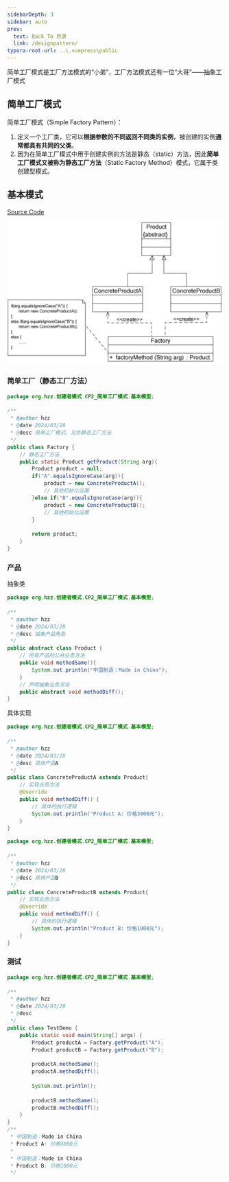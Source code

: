 ```yaml
---
sidebarDepth: 3
sidebar: auto
prev:
  text: Back To 目录
  link: /designpattern/
typora-root-url: ..\.vuepress\public
---
```




简单工厂模式是工厂方法模式的“小弟”，工厂方法模式还有一位“大哥”——抽象工厂模式



## 简单工厂模式

简单工厂模式（Simple Factory Pattern）：

1. 定义一个工厂类，它可以**根据参数的不同返回不同类的实例**，被创建的实例**通常都具有共同的父类**。
2. 因为在简单工厂模式中用于创建实例的方法是静态（static）方法，因此**简单工厂模式又被称为静态工厂方法**（Static Factory Method）模式，它属于类创建型模式。





## 基本模式

[Source Code](https://gitee.com/q10viking/design-patterns/tree/master/springboot-design-patterns/src/main/java/org/hzz/%E5%88%9B%E5%BB%BA%E8%80%85%E6%A8%A1%E5%BC%8F/CP2_%E7%AE%80%E5%8D%95%E5%B7%A5%E5%8E%82%E6%A8%A1%E5%BC%8F/%E5%9F%BA%E6%9C%AC%E6%A8%A1%E5%9E%8B)

![image-20240328004814730](/images/designpattern/image-20240328004814730.png)

### 简单工厂（静态工厂方法）

```java
package org.hzz.创建者模式.CP2_简单工厂模式.基本模型;

/**
 * @author hzz
 * @date 2024/03/28
 * @desc 简单工厂模式，又称静态工厂方法
 */
public class Factory {
    // 静态工厂方法
    public static Product getProduct(String arg){
        Product product = null;
        if("A".equalsIgnoreCase(arg)){
            product = new ConcreteProductA();
            // 其他初始化设置
        }else if("B".equalsIgnoreCase(arg)){
            product = new ConcreteProductB();
            // 其他初始化设置
        }

        return product;
    }
}

```

### 产品

抽象类

```java
package org.hzz.创建者模式.CP2_简单工厂模式.基本模型;

/**
 * @author hzz
 * @date 2024/03/28
 * @desc 抽象产品角色
 */
public abstract class Product {
    // 所有产品的公共业务方法
    public void methodSame(){
        System.out.println("中国制造：Made in China");
    }
    // 声明抽象业务方法
    public abstract void methodDiff();
}

```

具体实现

```java
package org.hzz.创建者模式.CP2_简单工厂模式.基本模型;

/**
 * @author hzz
 * @date 2024/03/28
 * @desc 具体产品A
 */
public class ConcreteProductA extends Product{
    // 实现业务方法
    @Override
    public void methodDiff() {
        // 具体的执行逻辑
        System.out.println("Product A: 价格3000元");
    }
}

```

```java
package org.hzz.创建者模式.CP2_简单工厂模式.基本模型;

/**
 * @author hzz
 * @date 2024/03/28
 * @desc 具体产品B
 */
public class ConcreteProductB extends Product{
    // 实现业务方法
    @Override
    public void methodDiff() {
        // 具体的执行逻辑
        System.out.println("Product B: 价格1000元");
    }
}

```



### 测试

```java
package org.hzz.创建者模式.CP2_简单工厂模式.基本模型;

/**
 * @author hzz
 * @date 2024/03/28
 * @desc
 */
public class TestDemo {
    public static void main(String[] args) {
        Product productA = Factory.getProduct("A");
        Product productB = Factory.getProduct("B");

        productA.methodSame();
        productA.methodDiff();

        System.out.println();

        productB.methodSame();
        productB.methodDiff();
    }
}
/**
 * 中国制造：Made in China
 * Product A: 价格3000元
 *
 * 中国制造：Made in China
 * Product B: 价格1000元
 */
```

